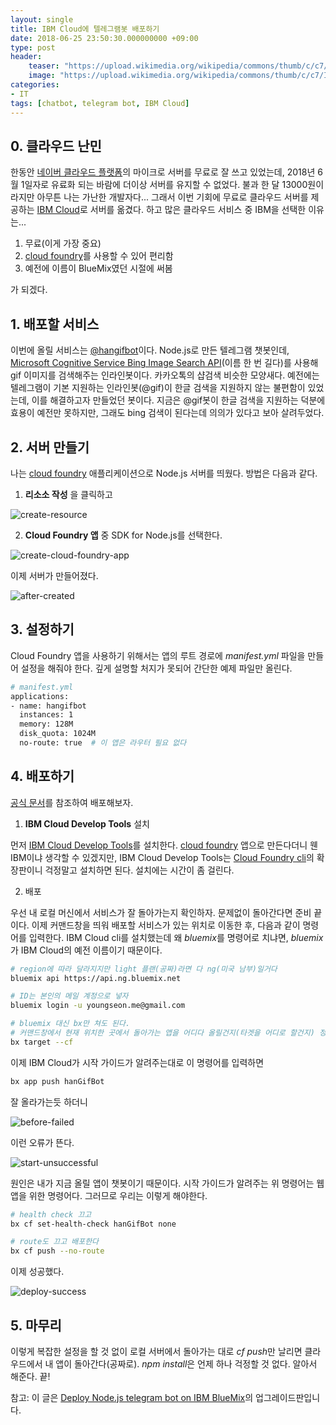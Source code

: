 ```yaml
---
layout: single
title: IBM Cloud에 텔레그램봇 배포하기
date: 2018-06-25 23:50:30.000000000 +09:00
type: post
header:
    teaser: "https://upload.wikimedia.org/wikipedia/commons/thumb/c/c7/IBM_Bluemix_logo.svg/1200px-IBM_Bluemix_logo.svg.png"
    image: "https://upload.wikimedia.org/wikipedia/commons/thumb/c/c7/IBM_Bluemix_logo.svg/1200px-IBM_Bluemix_logo.svg.png"
categories:
- IT
tags: [chatbot, telegram bot, IBM Cloud]
---
```


## 0. 클라우드 난민

한동안 [네이버 클라우드 플랫폼](https://www.ncloud.com)의 마이크로 서버를 무료로 잘 쓰고 있었는데, 2018년 6월 1일자로 유료화 되는 바람에 더이상 서버를 유지할 수 없었다. 불과 한 달 13000원이라지만 아무튼 나는 가난한 개발자다... 그래서 이번 기회에 무료로 클라우드 서버를 제공하는 [IBM Cloud](https://console.bluemix.net/)로 서버를 옮겼다. 하고 많은 클라우드 서비스 중 IBM을 선택한 이유는...
 
 1. 무료(이게 가장 중요)
 1. [cloud foundry]를 사용할 수 있어 편리함
 1. 예전에 이름이 BlueMix였던 시절에 써봄

 가 되겠다.

## 1. 배포할 서비스
이번에 올릴 서비스는 [@hangifbot](https://github.com/LoveMeWithoutAll/HanGifBot)이다. Node.js로 만든 텔레그램 챗봇인데, [Microsoft Cognitive Service Bing Image Search API](https://azure.microsoft.com/ko-kr/services/cognitive-services/bing-image-search-api/)(이름 한 번 길다)를 사용해 gif 이미지를 검색해주는 인라인봇이다. 카카오톡의 샵검색 비슷한 모양새다. 예전에는 텔레그램이 기본 지원하는 인라인봇(@gif)이 한글 검색을 지원하지 않는 불편함이 있었는데, 이를 해결하고자 만들었던 봇이다. 지금은 @gif봇이 한글 검색을 지원하는 덕분에 효용이 예전만 못하지만, 그래도 bing 검색이 된다는데 의의가 있다고 보아 살려두었다.

## 2. 서버 만들기

나는 [cloud foundry] 애플리케이션으로 Node.js 서버를 띄웠다. 방법은 다음과 같다.

1. **리소소 작성** 을 클릭하고

![create-resource](/assets/images/2018-06-25-deploy-on-ibm-cloud/create-resource.png)

2. **Cloud Foundry 앱** 중 SDK for Node.js를 선택한다. 

![create-cloud-foundry-app](/assets/images/2018-06-25-deploy-on-ibm-cloud/create-cloud-foundry-app.png)

이제 서버가 만들어졌다.

![after-created](/assets/images/2018-06-25-deploy-on-ibm-cloud/after-created.png)

## 3. 설정하기

Cloud Foundry 앱을 사용하기 위해서는 앱의 루트 경로에 *manifest.yml* 파일을 만들어 설정을 해줘야 한다. 깊게 설명할 처지가 못되어 간단한 예제 파일만 올린다.

```bash
# manifest.yml
applications:
- name: hangifbot
  instances: 1
  memory: 128M
  disk_quota: 1024M
  no-route: true  # 이 앱은 라우터 필요 없다
```

## 4. 배포하기

[공식 문서](https://console.bluemix.net/docs/starters/upload_app.html)를 참조하여 배포해보자.

1. **IBM Cloud Develop Tools** 설치

먼저 [IBM Cloud Develop Tools](https://console.bluemix.net/docs/cli/index.html#overview)를 설치한다. [cloud foundry] 앱으로 만든다더니 웬 IBM이냐 생각할 수 있겠지만, IBM Cloud Develop Tools는 [Cloud Foundry cli](https://docs.cloudfoundry.org/cf-cli/install-go-cli.html)의 확장판이니 걱정말고 설치하면 된다. 설치에는 시간이 좀 걸린다.

2. 배포

우선 내 로컬 머신에서 서비스가 잘 돌아가는지 확인하자. 문제없이 돌아간다면 준비 끝이다. 이제 커맨드창을 띄워 배포할 서비스가 있는 위치로 이동한 후, 다음과 같이 명령어를 입력한다. IBM Cloud cli를 설치했는데 왜 *bluemix*를 명령어로 치냐면, *bluemix*가 IBM Cloud의 예전 이름이기 때문이다.

```bash
# region에 따라 달라지지만 light 플랜(공짜)라면 다 ng(미국 남부)일거다
bluemix api https://api.ng.bluemix.net

# ID는 본인의 메일 계정으로 넣자
bluemix login -u youngseon.me@gmail.com

# bluemix 대신 bx만 쳐도 된다.
# 커맨드창에서 현재 위치한 곳에서 돌아가는 앱을 어디다 올릴건지(타겟을 어디로 할건지) 정해준다.
bx target --cf
```

이제 IBM Cloud가 시작 가이드가 알려주는대로 이 명령어를 입력하면

```cmd
bx app push hanGifBot
```

잘 올라가는듯 하더니

![before-failed](/assets/images/2018-06-25-deploy-on-ibm-cloud/before-failed.png)

이런 오류가 뜬다.

![start-unsuccessful](/assets/images/2018-06-25-deploy-on-ibm-cloud/start-unsuccessful.png)

원인은 내가 지금 올릴 앱이 챗봇이기 때문이다. 시작 가이드가 알려주는 위 명령어는 웹앱을 위한 명령어다. 그러므로 우리는 이렇게 해야한다.

```bash
# health check 끄고
bx cf set-health-check hanGifBot none

# route도 끄고 배포한다
bx cf push --no-route
```

이제 성공했다.

![deploy-success](/assets/images/2018-06-25-deploy-on-ibm-cloud/deploy-success.png)

## 5. 마무리

이렇게 복잡한 설정을 할 것 없이 로컬 서버에서 돌아가는 대로 *cf push*만 날리면 클라우드에서 내 앱이 돌아간다(공짜로). *npm install*은 언제 하나 걱정할 것 없다. 알아서 해준다. 끝!

참고: 이 글은 [Deploy Node.js telegram bot on IBM BlueMix](https://lovemewithoutall.github.io/it/deploy-bot-on-IBM-bluemix/)의 업그레이드판입니다.

[cloud foundry]: https://console.bluemix.net/
